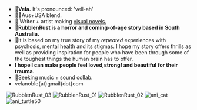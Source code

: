 - 🔮**Vela.** It's pronounced: 'vell-ah'
-  🦘🦌Aus+USA blend.
- 🍄 Writer + artist making [visual novels.](https://moondisorder.com/portfolio/rubbleandrust/) 
- 🐍**RubblenRust is a horror and coming-of-age story based in South Australia.**
- 🔪It is based on my true story of my <em>repeated</em> experiences with psychosis, mental health and its stigmas. I hope my story offers thrills as well as providing inspiration for people who have been through some of the toughest things the human brain has to offer.
- **I hope I can make people feel loved,strong!
 and beautiful for their trauma.**
- 🔑Seeking music + sound collab.
- velanoble{at}gmail{dot}com

![RubblenRust_03](https://user-images.githubusercontent.com/47091951/123734296-3a73bb80-d8dc-11eb-8a66-9d42dc649b9b.gif)
![RubblenRust_01](https://user-images.githubusercontent.com/47091951/123734302-3c3d7f00-d8dc-11eb-9c97-bab611f3ad20.gif)
![RubblenRust_02](https://user-images.githubusercontent.com/47091951/123734308-3e9fd900-d8dc-11eb-928f-93c5893315e6.gif)
![ani_cat](https://user-images.githubusercontent.com/47091951/123735895-3f863a00-d8df-11eb-9e98-1a54df068bd6.gif)
![ani_turtle50](https://user-images.githubusercontent.com/47091951/123736006-6fcdd880-d8df-11eb-8be0-f37228f7d6cb.gif)
